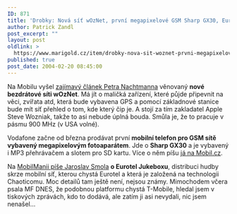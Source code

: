 ```yaml
---
ID: 871
title: 'Drobky: Nová síť wOzNet, první megapixelové GSM Sharp GX30, Eurotel Jukebox'
author: Patrick Zandl
post_excerpt: ""
layout: post
oldlink: >
  https://www.marigold.cz/item/drobky-nova-sit-woznet-prvni-megapixelove-gsm-sharp-gx30-eurotel-jukebox
published: true
post_date: 2004-02-20 08:45:00
---
```

<p>
Na Mobilu vyšel <A href="http://mobil.idnes.cz/mobilni_komunikace/mobilni_technologie/woznet040220.html" target=_blank>zajímavý článek Petra Nachtmanna</A> věnovaný <STRONG>nové bezdrátové síti wOzNet</STRONG>. Má jít o maličká zařízení, které půjde připevnit na věci, zvířata atd, která bude vybavena GPS a pomocí základnové stanice bude mít síť přehled o tom, kde který čip je. A stojí za tím zakladatel Apple Steve Wozniak, takže to asi nebude úplná bouda. Smůla je, že to pracuje v pásmu 900 MHz (v USA volné). </p>

<p>
Vodafone začne od března prodávat první <STRONG>mobilní telefon pro GSM sítě vybavený megapixelovým fotoaparátem</STRONG>. Jde o <STRONG>Sharp GX30</STRONG> a je vybavený i MP3 přehrávačem a slotem pro SD kartu. Více o něm píšu <A href="http://mobil.idnes.cz/aktuality/SharpGX30040219.html" target=_blank>já na Mobil.cz</A>.</p>

<p>
Na <A href="http://www.mobilmania.cz/Operatori/Ar.asp?ARI=106612&amp;CAI=2114" target=_blank>MobilManii píše Jaroslav Smola</A> <STRONG>o Eurotel Jukeboxu</STRONG>, distribuci hudby skrze mobilní síť, kterou chystá Eurotel a která je založená na technologii Chaoticomu. Moc detailů tam ještě není, nejsou známy. Mimochodem včera psala MF DNES, že podobnou platformu chystá T-Mobile, hledal jsem v tiskových zprávách, kdo to dodává, ale zatím ji asi nevydali, nic jsem nenašel...</p>
